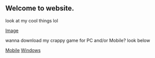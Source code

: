 ## Welcome to website.

look at my cool things lol

[Image](https://gyazo.com/e812500419c915f611684bf7ee2eaec0)

wanna download my crappy game for PC and/or Mobile? look below

[Mobile](youtube.com/siypr)
[Windows](youtube.com/siypr)
